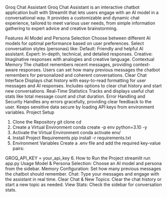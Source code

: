 Groq Chat Assistant
Groq Chat Assistant is an interactive chatbot application built with Streamlit that lets users engage with an AI model in a conversational way. It provides a customizable and dynamic chat experience, tailored to meet various user needs, from simple information gathering to expert advice and creative brainstorming.

Features
AI Model and Persona Selection
Choose between different AI models for optimal performance based on user preferences.
Select conversation styles (personas) like:
Default: Friendly and helpful AI assistant.
Expert: In-depth, technical, and detailed responses.
Creative: Imaginative responses with analogies and creative language.
Contextual Memory
The chatbot remembers recent messages, providing context-aware responses.
Users can set how many previous messages the chatbot remembers for personalized and coherent conversations.
Clear Chat Interface
Displays chat history with easy-to-read formatting for user messages and AI responses.
Includes options to clear chat history and start new conversations.
Real-Time Statistics
Tracks and displays useful chat stats like total message count and chat duration.
Error Handling and Security
Handles any errors gracefully, providing clear feedback to the user.
Keeps sensitive data secure by loading API keys from environment variables.
Project Setup
1. Clone the Repository
git clone <repository-url>
cd <project-folder>
2. Create a Virtual Environment
conda create -p env python=3.10 -y
3. Activate the Virtual Environment
conda activate env/
4. Install Project Requirements
pip install -r requirements.txt
5. Environment Variables
Create a .env file and add the required key-value pairs:

GROQ_API_KEY = your_api_key
6. How to Run the Project
streamlit run app.py
Usage
Model & Persona Selection: Choose an AI model and persona from the sidebar.
Memory Configuration: Set how many previous messages the chatbot should remember.
Chat: Type your messages and engage with the assistant in real time.
Clear Chat & New Topics: Clear the chat history or start a new topic as needed.
View Stats: Check the sidebar for conversation stats.
